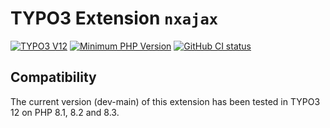 # TYPO3 Extension `nxajax`

[![TYPO3 V12](https://img.shields.io/badge/TYPO3-12-orange.svg)](https://get.typo3.org/version/12)
[![Minimum PHP Version](https://img.shields.io/badge/php-%3E%3D%208.1-8892BF.svg)](https://php.net/)
[![GitHub CI status](https://github.com/netlogix/nxajax/actions/workflows/ci.yml/badge.svg?branch=main)](https://github.com/netlogix/nxajax/actions)


## Compatibility

The current version (dev-main) of this extension has been tested in TYPO3 12 on PHP 8.1, 8.2 and 8.3.
